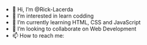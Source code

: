 - 👋 Hi, I’m @Rick-Lacerda
- 👀 I’m interested in learn codding
- 🌱 I’m currently learning HTML, CSS and JavaScript
- 💞️ I’m looking to collaborate on Web Development
- 📫 How to reach me:

<!---
Rick-Lacerda/Rick-Lacerda is a ✨ special ✨ repository because its `README.md` (this file) appears on your GitHub profile.
You can click the Preview link to take a look at your changes.
--->
